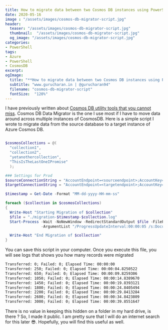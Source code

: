 ```yaml
---
title: How to migrate data between two Cosmos DB instances using PowerShell
date: 2020-05-16
image : "/assets/images/cosmos-db-migrator-script.jpg"
header:
  teaser: "/assets/images/cosmos-db-migrator-script.jpg"
  thumbnail:  "/assets/images/cosmos-db-migrator-script.jpg"
  og_image: "/assets/images/cosmos-db-migrator-script.jpg"
categories:
- PowerShell 
tags:
- Azure
- PowerShell
- CosmosDB 
excerpt: 
ogImage:
  title: "**How to migrate data between two Cosmos DB instances using PowerShell**"
  subtitle: "www.gurucharan.in | @gurucharan94"
  filename: "cosmos-db-migrator-script"
  fontSize:  "120%"
---
```


I have previously written about [Cosmos DB utility tools that you cannot miss](https://www.gurucharan.in/azure/cosmos-db-tools-that-improve-your-productivity/). Cosmos DB Data Migrator is the one I use most if I have to move data around across multiple instances of CosmosDB. Here is a simple script I wrote to migrate data from the source database to a target instance of Azure Cosmos DB.

```powershell

$cosmosCollections = @(
  "collection1",
  "collection2",
  "yetanothercollection",
  "ThisIsTheLastOneIPromise"
  );

### Settings for Prod
$sourceConnectionString = "AccountEndpoint=<sourceendpoint>;AccountKey=<sourcekey>;Database=<sourcedatabase>"
$targetConnectionString = "AccountEndpoint=<targetendpoint>;AccountKey=<targetkey>;Database=<targetdatabase>"

$timestamp = Get-Date -Format "MM-dd-yyyy-HH-mm-ss"

foreach ($collection in $cosmosCollections)
{
  Write-Host "Starting Migration of $collection"
  $file = "./migration-$timestamp-$collection.log"
  Start-Process -Wait -NoNewWindow -RedirectStandardOutput $file -FilePath "\path\to\executable\dt.exe" `
                -ArgumentList "/ProgressUpdateInterval:00:00:05 /s:DocumentDB /s.Collection:$collection /s.ConnectionString:$sourceConnectionString /s.InternalFields /t:DocumentDBBulk /t.DisableIdGeneration /t.Collection:$collection /t.ConnectionString:$targetConnectionString"

  Write-Host "End Migration of $collection"
}
```

You can save this script in your computer. Once you execute this file, you will see logs that shows you how many records were migrated

``` txt
Transferred: 0; Failed: 0; Elapsed Time: 00:00:00
Transferred: 250; Failed: 0; Elapsed Time: 00:00:04.8250522
Transferred: 650; Failed: 0; Elapsed Time: 00:00:09.8259306
Transferred: 1050; Failed: 0; Elapsed Time: 00:00:14.8389670
Transferred: 1450; Failed: 0; Elapsed Time: 00:00:19.8393121
Transferred: 1800; Failed: 0; Elapsed Time: 00:00:24.8405494
Transferred: 2200; Failed: 0; Elapsed Time: 00:00:29.8413284
Transferred: 2600; Failed: 0; Elapsed Time: 00:00:34.8423809
Transferred: 3000; Failed: 0; Elapsed Time: 00:00:39.8551647
```

There is no value in keeping this hidden on a folder in my hard drive, is there ? So, I made it public. I am pretty sure that I will do an internet search for this later 😎. Hopefully, you will find this useful as well.
